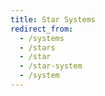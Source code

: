 ```yaml
---
title: Star Systems
redirect_from:
  - /systems
  - /stars
  - /star
  - /star-system
  - /system
---
```

